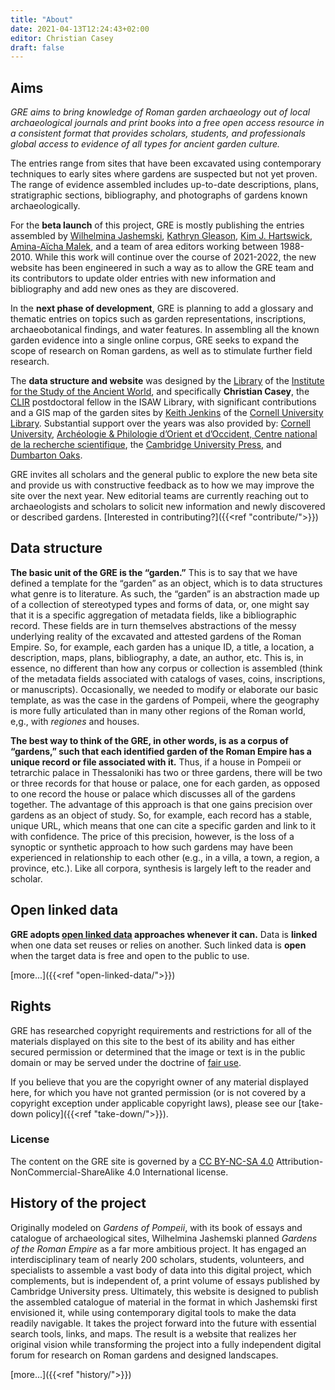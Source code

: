 ```yaml
---
title: "About"
date: 2021-04-13T12:24:43+02:00
editor: Christian Casey
draft: false
---
```


## Aims

*GRE aims to bring knowledge of Roman garden archaeology out of local archaeological journals and print books into a free open access resource in a consistent format that provides scholars, students, and professionals global access to evidence of all types for ancient garden culture.*

The entries range from sites that have been excavated using contemporary techniques to early sites where gardens are suspected but not yet proven. The range of evidence assembled includes up-to-date descriptions, plans, stratigraphic sections, bibliography, and photographs of gardens known archaeologically.

For the **beta launch** of this project, GRE is mostly publishing the entries assembled by [Wilhelmina Jashemski](https://en.wikipedia.org/wiki/Wilhelmina_Feemster_Jashemski), [Kathryn Gleason](https://archaeology.cornell.edu/kathryn-gleason), [Kim J. Hartswick](https://cunyba.cuny.edu/staff/kim-hartswick/), [Amina-Aïcha Malek](http://www.archeo.ens.fr/Malek-Amina-Aicha.html?lang=fr), and a team of area editors working between 1988-2010. While this work will continue over the course of 2021-2022, the new website has been engineered in such a way as to allow the GRE team and its contributors to update older entries with new information and bibliography and add new ones as they are discovered.

In the **next phase of development**, GRE is planning to add a glossary and thematic entries on topics such as garden representations, inscriptions, archaeobotanical findings, and water features. In assembling all the known garden evidence into a single online corpus, GRE seeks to expand the scope of research on Roman gardens, as well as to stimulate further field research.

The **data structure and website** was designed by the [Library](https://isaw.nyu.edu/library) of the [Institute for the Study of the Ancient World](https://isaw.nyu.edu/), and specifically **Christian Casey**, the [CLIR](https://www.clir.org/) postdoctoral fellow in the ISAW Library, with significant contributions and a GIS map of the garden sites by [Keith Jenkins](https://guides.library.cornell.edu/prf.php?account_id=9255) of the [Cornell University Library](https://www.cornell.edu/academics/library.cfm). Substantial support over the years was also provided by: [Cornell University](https://archaeology.cornell.edu/gardens-roman-empire-project), [Archéologie & Philologie d’Orient et d’Occident, Centre national de la recherche scientifique](http://www.archeo.ens.psl.eu/), the [Cambridge University Press](https://www.cambridge.org/core/books/gardens-of-the-roman-empire/929D2F393E71CB9233AE3790C424EEF9), and [Dumbarton Oaks](https://www.doaks.org/research/garden-landscape/resources/doaks-garden-archaeology).

GRE invites all scholars and the general public to explore the new beta site and provide us with constructive feedback as to how we may improve the site over the next year. New editorial teams are currently reaching out to archaeologists and scholars to solicit new information and newly discovered or described gardens. [Interested in contributing?]({{<ref "contribute/">}})

## Data structure

**The basic unit of the GRE is the “garden.”** This is to say that we have defined a template for the “garden” as an object, which is to data structures what genre is to literature. As such, the “garden” is an abstraction made up of a collection of stereotyped types and forms of data, or, one might say that it is a specific aggregation of metadata fields, like a bibliographic record. These fields are in turn themselves abstractions of the messy underlying reality of the excavated and attested gardens of the Roman Empire. So, for example, each garden has a unique ID, a title, a location, a description, maps, plans, bibliography, a date, an author, etc. This is, in essence, no different than how any corpus or collection is assembled (think of the metadata fields associated with catalogs of vases, coins, inscriptions, or manuscripts). Occasionally, we needed to modify or elaborate our basic template, as was the case in the gardens of Pompeii, where the geography is more fully articulated than in many other regions of the Roman world, e,g., with *regiones* and houses.

**The best way to think of the GRE, in other words, is as a corpus of “gardens,” such that each identified garden of the Roman Empire has a unique record or file associated with it.** Thus, if a house in Pompeii or tetrarchic palace in Thessaloniki has two or three gardens, there will be two or three records for that house or  palace, one for each garden, as opposed to one record the house or palace which discusses all of the gardens together. The advantage of this approach is that one gains precision over gardens as an object of study. So, for example, each record has a stable, unique URL, which means that one can cite a specific garden and link to it with confidence. The price of this precision, however, is the loss of a synoptic or synthetic approach to how such gardens may have been experienced in relationship to each other (e.g., in a villa, a town, a region, a province, etc.). Like all corpora, synthesis is largely left to the reader and scholar.

## Open linked data

**GRE adopts [open linked data](https://en.wikipedia.org/wiki/Linked_data#Linked_open_data) approaches whenever it can.** Data is **linked** when one data set reuses or relies on another. Such linked data is **open** when the target data is free and open to the public to use.

[more...]({{<ref "open-linked-data/">}})

## Rights

GRE has researched copyright requirements and restrictions for all of the materials displayed on this site to the best of its ability and has either secured permission or determined that the image or text is in the public domain or may be served under the doctrine of [fair use](https://www.copyright.gov/fair-use/more-info.html).

If you believe that you are the copyright owner of any material displayed here, for which you have not granted permission (or is not covered by a copyright exception under applicable copyright laws), please see our [take-down policy]({{<ref "take-down/">}}).

### License
The content on the GRE site is governed by a [CC BY-NC-SA 4.0](https://creativecommons.org/licenses/by-nc-sa/4.0/) Attribution-NonCommercial-ShareAlike 4.0 International license.


## History of the project

Originally modeled on *Gardens of Pompeii*, with its book of essays and catalogue of archaeological sites, Wilhelmina Jashemski planned *Gardens of the Roman Empire* as a far more ambitious project. It has engaged an interdisciplinary team of nearly 200 scholars, students, volunteers, and specialists to assemble a vast body of data into this digital project, which complements, but is independent of, a print volume of essays published by Cambridge University press. Ultimately, this website is designed to publish the assembled catalogue of material in the format in which Jashemski first envisioned it, while using contemporary digital tools to make the data readily navigable. It takes the project forward into the future with essential search tools, links, and maps. The result is a website that realizes her original vision while transforming the project into a fully independent digital forum for research on Roman gardens and designed landscapes.

[more...]({{<ref "history/">}})
